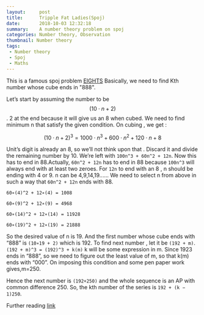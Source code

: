 ```yaml
---
layout:     post
title:      Tripple Fat Ladies(Spoj)
date:       2018-10-03 12:32:18
summary:    A number theory problem on spoj
categories: Number theory, Observation
thumbnail: Number theory
tags:
 - Number theory 
 - Spoj
 - Maths
---
```


This is a famous spoj problem [EIGHTS](https://www.spoj.com/problems/EIGHTS/)
Basically, we need to find Kth number whose cube ends in "888".

Let’s start by assuming the number to be $$(10 \cdot n + 2)$$.
2 at the end because it will give us an 8 when cubed. We need to find minimum n that satisfy the given condition.
On cubing , we get :

$$(10 \cdot n + 2)^3 = 1000 \cdot n^3 + 600 \cdot n^2 + 120 \cdot n + 8$$

Unit’s digit is already an 8, so we’ll not think upon that . Discard it and divide the remaining number by 10.
We’re left with `100n^3 + 60n^2 + 12n`. Now this has to end in 88.Actually, `60n^2 + 12n` has to end in 88 because `100n^3` will always end with at least two zeroes.
For `12n` to end with an 8 , n should be ending with 4 or 9. n can be 4,9,14,19......
We need to select n from above in such a way that `60n^2 + 12n` ends with 88.

```
60∗(4)^2 + 12∗(4) = 1008

60∗(9)^2 + 12∗(9) = 4968

60∗(14)^2 + 12∗(14) = 11928

60∗(19)^2 + 12∗(19) = 21888

```

So the desired value of n is 19. And the first number whose cube ends with “888” is `(10∗19 + 2)` which is 192.
To find next number , let it be `(192 + m)`.
`(192 + m)^3 = (192)^3 + k(m)`
k will be some expression in m. Since 1923 ends in “888”, so we need to figure out the least value of m, so that k(m) ends with “000”. On imposing this condition and some pen paper work gives,m=250.

Hence the next number is `(192+250)` and the whole sequence is an AP with common difference 250. So, the kth number of the series is 
`192 + (k − 1)250`.

Further reading [link](http://qr.ae/TUGHty)


